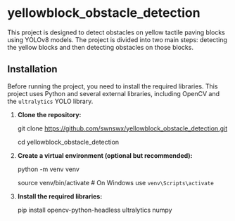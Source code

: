 # yellowblock_obstacle_detection

This project is designed to detect obstacles on yellow tactile paving blocks using YOLOv8 models. The project is divided into two main steps: detecting the yellow blocks and then detecting obstacles on those blocks.

## Installation

Before running the project, you need to install the required libraries. This project uses Python and several external libraries, including OpenCV and the `ultralytics` YOLO library.

1. **Clone the repository:**

   git clone https://github.com/swnswx/yellowblock_obstacle_detection.git
   
   cd yellowblock_obstacle_detection

3. **Create a virtual environment (optional but recommended):**

    python -m venv venv
   
    source venv/bin/activate  # On Windows use `venv\Scripts\activate`

5. **Install the required libraries:**

    pip install opencv-python-headless ultralytics numpy
